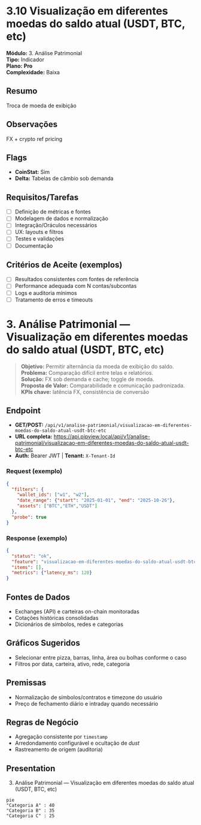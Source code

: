 # 3.10 Visualização em diferentes moedas do saldo atual  (USDT, BTC, etc)

**Módulo:** 3. Análise Patrimonial  
**Tipo:** Indicador  
**Plano:** **Pro**  
**Complexidade:** Baixa

## Resumo
Troca de moeda de exibição

## Observações
FX + crypto ref pricing

## Flags
- **CoinStat:** Sim
- **Delta:** Tabelas de câmbio sob demanda

## Requisitos/Tarefas
- [ ] Definição de métricas e fontes
- [ ] Modelagem de dados e normalização
- [ ] Integração/Oráculos necessários
- [ ] UX: layouts e filtros
- [ ] Testes e validações
- [ ] Documentação

## Critérios de Aceite (exemplos)
- [ ] Resultados consistentes com fontes de referência
- [ ] Performance adequada com N contas/subcontas
- [ ] Logs e auditoria mínimos
- [ ] Tratamento de erros e timeouts

# 3. Análise Patrimonial — Visualização em diferentes moedas do saldo atual  (USDT, BTC, etc)

> **Objetivo:** Permitir alternância da moeda de exibição do saldo.  
> **Problema:** Comparação difícil entre telas e relatórios.  
> **Solução:** FX sob demanda e cache; toggle de moeda.  
> **Proposta de Valor:** Comparabilidade e comunicação padronizada.  
> **KPIs chave:** latência FX, consistência de conversão

## Endpoint
- **GET/POST:** `/api/v1/analise-patrimonial/visualizacao-em-diferentes-moedas-do-saldo-atual-usdt-btc-etc`  
- **URL completa:** <https://api.pipview.local/api/v1/analise-patrimonial/visualizacao-em-diferentes-moedas-do-saldo-atual-usdt-btc-etc>  
- **Auth:** Bearer JWT | **Tenant:** `X-Tenant-Id`

### Request (exemplo)
```json
{
  "filters": {
    "wallet_ids": ["w1", "w2"],
    "date_range": {"start": "2025-01-01", "end": "2025-10-26"},
    "assets": ["BTC","ETH","USDT"]
  },
  "probe": true
}
```

### Response (exemplo)
```json
{
  "status": "ok",
  "feature": "visualizacao-em-diferentes-moedas-do-saldo-atual-usdt-btc-etc",
  "items": [],
  "metrics": {"latency_ms": 120}
}
```

## Fontes de Dados
- Exchanges (API) e carteiras on-chain monitoradas
- Cotações históricas consolidadas
- Dicionários de símbolos, redes e categorias

## Gráficos Sugeridos
- Selecionar entre pizza, barras, linha, área ou bolhas conforme o caso
- Filtros por data, carteira, ativo, rede, categoria

## Premissas
- Normalização de símbolos/contratos e timezone do usuário
- Preço de fechamento diário e intraday quando necessário

## Regras de Negócio
- Agregação consistente por `timestamp`
- Arredondamento configurável e ocultação de *dust*
- Rastreamento de origem (auditoria)

## Presentation
3. Análise Patrimonial — Visualização em diferentes moedas do saldo atual  (USDT, BTC, etc)

```mermaid
pie
"Categoria A" : 40
"Categoria B" : 35
"Categoria C" : 25
```
